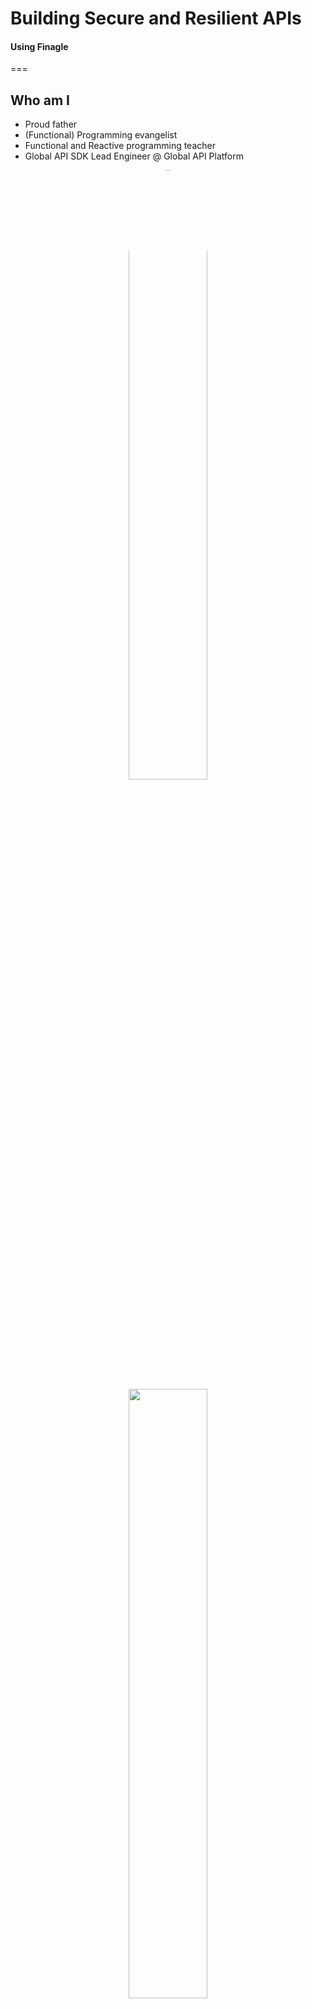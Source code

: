 <!-- .slide: class="center" -->
# Building Secure and Resilient APIs
#### Using Finagle

===

## Who am I

<div class="twocolumn">
    <div>
        <ul>
            <li>Proud father</li>
            <li>(Functional) Programming evangelist</li>
            <li>Functional and Reactive programming teacher</li>
            <li>Global API SDK Lead Engineer @ Global API Platform</li>
        </ul>
    </div>
    <div style="text-align:center">
        <img src="images/alessandro.jpg" style="border-radius: 50%; width:50%">
        <img src="images/v3/girl.svg" style="width:50%">
    </div>
</div>

^^^

## Credits

* @Team API Suite members
* Amazing pictures by [Beryl Ho](https://www.instagram.com/bee.visual/)

===
<!-- .slide: class="center" -->
# Introduction

^^^

## Context

* Size of ING group and the amount of developers
    * 25+ countries
    * 300 development teams
    * Many different products
    * Much History
* Morph IT landscape into homogeneous landscape
* Started in 2016

^^^

## Technical Context

*   Zero Trust Networking
*   Pretty good IT infrastructure
*   APIs build on top of Global API SDK
    * Build in Scala
    * Toolkit: Set of modular, cherry-pickable components 
    * Frameworks:
        * Java: Spring-Boot based
        * Scala: Finch based
    *   Promise to Stick with framework idiomatic ways

*  <!-- .element: class="fragment" -->  Enable teams to deliver business value with APIs;
   Securely, Resilient, with Minimal Effort


Note:
* BeyondCorp
* My team provides this Global API SDK
* IT Infrastructure: things work or they fail hard

^^^

## Overview

* Terminology
* Application Landscape
* Finagle Extensions
* Lessons Learned
* Additional Measures
*

## Out of scope

* Naming conventions part of Designing APIs
* Security Scans
* Release strategies

Note:

* Out of scope for this talk
* How to exactly execute strategies such as canary releases


===
<!-- .slide: class="center" -->
# Terminology 

^^^

## The Meta-Model

* *API*<br>
    * <!-- .element: class="fragment" --> Specification of *endpoints*<br>
    * Swagger <!-- .element: class="fragment" -->
* <!-- .element: class="fragment" --> *Endpoint*<br>
    * <!-- .element: class="fragment" --> host (e.g. `api.ing.com`)
    * <!-- .element: class="fragment" --> method (e.g. `GET`|`PUT`|`POST`|`PATCH`|`..`)
    * <!-- .element: class="fragment" --> pathTemplate (e.g. `/accounts/{accountId}`)
* <!-- .element: class="fragment" --> *Service*<br>
    * <!-- .element: class="fragment" --> A named logical component, owned by a team consisting of one to many versions
* <!-- .element: class="fragment" -->*Service Version*<br>
    * <!-- .element: class="fragment" --> Specific version of a *service* implementing one or more *endpoints* from one or more API (specifications)
* <!-- .element: class="fragment" --> *Instance*<br>
    * <!-- .element: class="fragment" --> Running code implementing a specific *Service Version*


^^^

## Further Material

[API Versioning for Zero Downtime](https://www.youtube.com/watch?v=RvcDs_JLc0Y) – Patrice Krakow ([@patricekrakow](https://twitter.com/patricekrakow)).

Note:
* Patrice has dedicated a full talk on the possiblities with our versioning scheme. I will not repeat
  that here.

===
<!-- .slide: class="center" -->
# Application Landscape

^^^

## Principles

* Globally Addressable and Routable namespace
* Internal &asymp; External
* Zero Trust Networking
* Autonomicity
* REST/HTTP with JSON

Note:
- Could be interpreted as internal applications use LB as well...
- The ease of consumption of APIs should be the same internal devs as external
- In other words, if it is not good enough for us it is not good enough for our customers,
  and vice versa.
-  mTLS everywhere

^^^

## Resilience
* Provided by Finagle
    * Performant
    * Load-Balancing
    * Retries
    * Circuit-Breaking

^^^
<!-- .slide: class="center" -->
## Intermezzo

^^^

## Mommy, Candy?
<!-- .slide: data-background="images/v1/Candy_01.svg" -->

^^^

## Daddy, Candy!
<!-- .slide: data-background="images/v1/Candy_02.svg" -->

Note:
* I trust my daughter. Also to be innovative in ways to get more candy

^^^

## Let's see
<!-- .slide: data-background="images/v1/Candy_03.svg" -->

^^^

## Success!
<!-- .slide: data-background="images/v1/Candy_04.svg" -->

Note:
* This is an example of autonomous parts improving resilience

^^^
<!-- .slide: class="center" -->
## </ Intermezzo >


^^^

## In the beginning..

<!-- .slide: data-background="images/network-landscape/network-landscape-apix.svg" -->


^^^

## Grows into a Service

<!-- .slide: data-background="images/network-landscape/network-landscape-servicea.svg" -->

^^^

## Joined by another service

<!-- .slide: data-background="images/network-landscape/network-landscape-serviceb.svg" -->

^^^

<!-- .slide: data-background="images/v1/Labyrinth_03.svg" -->

Note:
* API Owner can create a manifest out of all APIs it owns containing 1-n endpoints.
* This manifest is a proof of being allowed to expose the endpoints within, not a proof that the 
  instance presenting it also implements the endpoints.

^^^

## Enter Endpoint Discovery

<!-- .slide: data-background="images/network-landscape/network-landscape-endpointdiscovery.svg" -->

^^^

## Just register?

<!-- .slide: data-background="images/network-landscape/network-landscape-register.svg" -->

Note:
* I think not
* Terribly insecure
* Passwords and ACLs are hard to maintain because they are not semantic

^^^

<!-- .slide: data-background="images/v4/registry.svg" -->

^^^

<!-- .slide: data-background="images/v4/menu_and_receipt_02.svg" -->


^^^

<!-- .slide: data-background="images/v3/Labyrinth_01.svg" -->

^^^

<!-- .slide: data-background="images/v3/Labyrinth_02.svg" -->

^^^

<!-- .slide: data-background="images/v1/Labyrinth_04.svg" -->


^^^

## Registration

<!-- .slide: data-background="images/network-landscape/network-landscape-registerwithmanifest.svg" -->

^^^

## Connect A & B
<!-- .slide: data-background="images/network-landscape/network-landscape-connectionab.svg" -->

Note:
* In order to be resilient we use Finagle for load-balancing and retries.
* We retry automatically when it is safe according to REST guidelines

^^^

## Securely ...

<!-- .slide: data-background="images/network-landscape/network-landscape-connectionab-mtls.svg" -->

^^^

<!-- .slide: data-background="images/v4/menu_and_receipt_01.svg" -->

Note:
* Subscribe to any positive number of endpoints. When approved you obtain your PeerToken
* This PeerToken is prove that your *Service* is allowed to consume the *endpoints* mentioned
  within. 

^^^

## Present PeerToken

<!-- .slide: data-background="images/network-landscape/network-landscape-connectionab-with-peertoken.svg" -->

^^^

## API Gateway

<!-- .slide: data-background="images/network-landscape/network-landscape-apigateway.svg" -->

Note:

* Skipping all the details regarding gateways as they warrant an dedicated talk each


^^^

## Authentication

<!-- .slide: data-background="images/v2/ID_01.svg" -->

Note:
* Multiple means, username/pw, mobile, etc.


^^^

## Authentication

<!-- .slide: data-background="images/network-landscape/network-landscape-accesstoken.svg" -->

^^^

## Permissions

* Thousands of business rules
* Open vs Closed questions
    * What can I do?
    * Can I do X?
* Very hard to distribute per API
* Highly scaled and distributed Central API

Note:

* Hard to implement per api because of complexity, organisational orchestration

^^^

## Authentication

<!-- .slide: data-background="images/network-landscape/network-landscape-accesstoken.svg" -->


^^^

## Permissions API

<!-- .slide: data-background="images/network-landscape/network-landscape-permissionsapi.svg" -->

^^^

## Confidence Checking

<!-- .slide: data-background="images/network-landscape/network-landscape-confidencecheck-deployment.svg" -->

Note:
 *   Backwards Compatibility       
    *   Client: Don't break on extra data in response
    *   Server: Don't break on extra data in requests
* Our default client is implemented using this

^^^

## Confidence Checking

<!-- .slide: data-background="images/network-landscape/network-landscape-confidencecheck-request.svg" -->

^^^

## Confidence Checking

<!-- .slide: data-background="images/network-landscape/network-landscape-confidencecheck-success.svg" -->


^^^

## Observability

<!-- .slide: data-background="images/network-landscape/network-landscape-monitoring.svg" -->


^^^

## Useful metrics

* `failures`
* `scheduler/blocking_ms`
* `loadbalancer/size` == `loadbalancer/busy`
* `retries`
* See [metrics docs](https://twitter.github.io/finagle/guide/Metrics.html)

===

<!-- .slide: class="center" -->
# Finagle extensions

Note:
* Enough with all those pictures
* Finagle is already quite resilient by default but can be more performant
* We added some things particular to our stack and our java consumers
* Caveat: all code is pretty low-level, no cats inside :)

^^^

## Global API SDK

* Used by ING teams globally
* Primarily developed in Scala
* Serves both Java and Scala development teams

^^^

## Why Finagle

* Out of the Box
    * Performant
    * Load-Balancing
    * Retries
    * Circuit-Breaking
* Easily extensible:
    * Metrics
    * Endpoint Discovery
* Towards Scala with Finagle @ Scala Exchange 2015 ([slides](http://spockz.github.io/towards-finagle/), [video](https://skillsmatter.com/skillscasts/6953-towards-finagle-at-ing-bank))


^^^

## Use Response Classifiers

* Teach Finagle about functional errors
* Partial Functions

Note:

* Partial functions are not so nice in Java

^^^

## Java-Friendly Response Classifiers

```scala
@FunctionalInterface
trait AbstractHttpResponseClassifier extends PartialFunction[ReqRep, ResponseClass] {
  def define(request: Request, result: Try[Response]): Optional[ResponseClass]
}
```

```scala
def constantClassifier(responseClass: ResponseClass): ResponseClassifier 

def scopeToRequest(requestScope: Request => Boolean,
                   classifier: ResponseClassifier): ResponseClassifier

def scopeToResponse(responseScope: Response => Boolean,
                    classifier: ResponseClassifier): ResponseClassifier

def scopeToThrow(throwableScoping: Throwable => Boolean,
                 classifier: ResponseClassifier): ResponseClassifier

@varargs
def classifyHttpResponseStatusAs(classification: ResponseClass)
                                (statuses: Status*): ResponseClassifier

@varargs
def classifyHttpResponseCodesAs(classification: ResponseClass)
                               (statusCodes: Int*): ResponseClassifier
```

^^^

## Stack Enhancements
<!-- .slide: data-background="images/clientstack-apisdk.svg" -->

Note:

* Automatic Addition of Peer Tokens
* Tracing integration with OpenTracing
* Finagle uses the Response Classifiers for metrics and unavailability, but not for retry.
* Debug module for printing exactly what goes over the wire, useful when using TLS, doesn't require mITM.

^^^

## Endpoint Discovery integration

* <!-- .element: class="fragment" --> Finagle uses `Resolver`s for finding instances
* <!-- .element: class="fragment" --> `Resolver::bind(arg: String): Var[Addr]`
* <!-- .element: class="fragment" --> `Var[Addr]` is an updatable set of `Addr`
* <!-- .element: class="fragment" --> `Addr` can be `Pending`, `Negative`, `Failed`, or `Bound`
* <!-- .element: class="fragment" --> `Bound` contains a set of addresses with metadata

```scala
Http.client.newService("phoenix!api.ing.com:GET:/accounts/{accountId}")
```
<!-- .element: class="fragment" --> 

Note:
* Re-using the HTTP client to call Endpoint Discovery and use the results
* Bootstrapping down by initiating the Name/Var

^^^

## DeferringResolver

* Finagle's Resolvers are loaded with Service Loading
* Java's Service Loading is not idiomatic to Spring Boot
* Created `DeferringResolver` to buffer queries and switch streams to a to be set actual resolver.

Note:

* Example of another thing to think of when serving a wide set of customers

^^^

## Hostname Verifier

```scala
/**
 * Modified version of [[com.twitter.finagle.ssl.client.HostnameVerifier]] which always 
 * checks against the hostname from the [[Address]] instead of a statically 
 * configured parameter.
 *
 * @param checker Implementation of [[HostnameChecker]] for verifying whether the 
 *                certificate was issued to the specific instance.
 */
class HostnameVerifier(checker: HostnameChecker) extends SslClientSessionVerifier  {
  ..
}

Http.client.configured(SslClientSessionVerifier.Param(..).mk());
```

Note:
* We will be switching to Service name validation in the future

^^^

## Powerful Delegation Tables (DTAB)

> With great power comes great responsibility — [QI](https://quoteinvestigator.com/2015/07/23/great-power/)

<pre>
<code data-trim data-noescape class="bash">
/paymentService => /$/inet/<strong>mymalicious.host</strong>/1337 # bad
</code></pre>
<!-- .element: class="fragment" --> 

<pre>
<code data-trim data-noescape class="bash">
/paymentService => /paymentService/<strong>my-explicit.host</strong>/1337 # Good</code></pre>
<!-- .element: class="fragment" --> 

^^^

## Mutual TLS authentication


```scala
  def createMutualTlsContext(keyStore: InputStream, keyStorePassphrase: Array[Char], privateKeyPassphrase: Array[Char],
                             trustKeystore: InputStream, trustKeystorePassphrase: Array[Char]): SSLContext = {
      require(Option(keyStore).isDefined, "Client keystore must be defined")
      require(Option(trustKeystore).isDefined, "Trust store must be defined")

      // First initialize the key and trust material
      val ksKeys = KeyStore.getInstance("JKS")
      ksKeys.load(keyStore, clientKeystorePassphrase)
      val ksTrust = KeyStore.getInstance("JKS")
      ksTrust.load(trustKeystore, trustKeystorePassphrase)

      // KeyManagers decide which key material to use
      val kmf = KeyManagerFactory.getInstance(KeyManagerFactory.getDefaultAlgorithm)
      kmf.init(ksKeys, clientKeyPassphrase)

      // TrustManagers decide whether to allow connections
      val tmf = TrustManagerFactory.getInstance(TrustManagerFactory.getDefaultAlgorithm)
      tmf.init(ksTrust)

      val sslContext = SSLContext.getInstance("TLS")
      sslContext.init(kmf.getKeyManagers, tmf.getTrustManagers, null)
      sslContext
  }
```

^^^

## Mutual TLS authentication continued

###### <!-- .element: class="fragment" --> `<=` 18.2.0 && Netty3, Netty4 HTTP 1 

```scala
val clientSSLContext = createMutualTlsContext(..)
Http.client.withTransport().tls(clientSSLContext)
```
<!-- .element: class="fragment" -->

###### <!-- .element: class="fragment" --> `>=` 17.10.0 && Netty 4 (HTTP2)
```scala
val sslClientConfiguration =
        SslClientConfiguration(None(),
          KeyCredentials.CertAndKey(new File(???), new File(???)),
          TrustCredentials.CertCollection(new File(???)),
          CipherSuites.Unspecified,
          Protocols.Unspecified,
          ApplicationProtocols.Unspecified)

Http.client.withTransport.tls(sslClientConfiguration)
```
 <!-- .element: class="fragment" -->
###### <!-- .element: class="fragment" --> `>=` 18.6.0  ([Hopefully](https://github.com/twitter/finagle/pull/693))
```scala
 val sslClientConfiguration =
      SslClientConfiguration(None(),
        KeyCredentials.KeyManagerFactory(kmf),
        TrustCredentials.TrustManagerFactory(tmf),
        CipherSuites.Unspecified,
        Protocols.Unspecified,
        ApplicationProtocols.Unspecified)

Http.client.withTransport.tls(sslClientConfiguration)
```
<!-- .element: class="fragment" -->


===
<!-- .slide: class="center" -->
# Lessons Learned

^^^

## Education

* *Know* what happens under the hood
* But *don't feel* it

Note:
* Even though things should be easy, teams should know what happens under the hood
  and be able to finetune.
* Keep educating, teams change, best practices change, libraries change.
* Obtaining maximum performance with maximum resilience is quite a detailed job

^^^

## Don't forget those time-outs

```scala
.withRequestTimeout(...)
.configured(TimeoutFactory.Param(...)) // Only effective when using MethodBuilder
.withTransport.connectTimeout(...)
```

#### Total timeouts
```scala
new TimeoutFilter(..., ...)
```

#### Fine grained timeouts

```scala
.withSession().acquisitionTimeout(...)
.withTransport.readTimeout(...)
.withTransport.writeTimeout(...)
```

^^^

## Beware of downing instances

* Functional Errors may occur for a small number of customers only
* Downing instances can lead to unavailability for other customers as well


^^^
<!-- .slide: class="center" -->
## L7 Load-Balancers 

Note:

* Be wary when other load-balancers enter the stack. Unexpected behaviour might occur. Has effects on retries and failure accrual.
* Disable failure-accrual, failfast, and possibly retries

^^^
<!-- .slide: class="center" -->
## Stick to REST

Note:
* Developers will make assumptions; Better not to stray from the standard

^^^
<!-- .slide: class="center" -->
## Keep everyone up-to-date

Note:
* Fixes bugs
* Improves performance
* Enables you to activate H2 / new features

^^^

## Local Development

* Very nice: Reproduce retry & load-balancing issues locally
* mTLS everywhere complicates matters

===
<!-- .slide: class="center" -->
# Additional measures

^^^

## Additional measures

* Static Secure Code Analysis
* OWASP Dependency check
* Docker Image/Container scanners
* Live vulnerability scanning
* Penetration Testing
* Patching
* ...


===
<!-- .slide: class="center" -->
# Future Work

^^^
## Future work
*   Store SLA in PeerToken
*   Support concurrent Live API Specs
*   Move parts to Kubernetes
*   Investigate [Tunables](https://twitter.github.io/finagle/guide/Configuration.html#tunables)
*   HTTP2   
*   Investigate gRPC


===
<!-- .slide: class="center" -->
# Concluding

^^^

## Summary

* Security and Resilience start with Architecture, succeeds with implementation
* Team Education is important
* Do Monitoring
* Maintaining a Scala Library used by Java products is challenging

^^^

<!-- .slide: class="center" -->
# Thank You

<small> Yes, we are <a href="https://www.ing.jobs/Global/Careers/Job-opportunities.htm?jobfield_name_level_1=Information%2BTechnology">hiring</a> :)</small>
